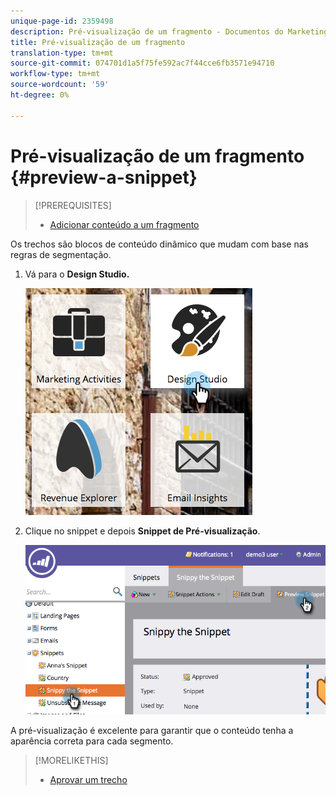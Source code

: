 ```yaml
---
unique-page-id: 2359498
description: Pré-visualização de um fragmento - Documentos do Marketing - Documentação do produto
title: Pré-visualização de um fragmento
translation-type: tm+mt
source-git-commit: 074701d1a5f75fe592ac7f44cce6fb3571e94710
workflow-type: tm+mt
source-wordcount: '59'
ht-degree: 0%

---
```



# Pré-visualização de um fragmento {#preview-a-snippet}

>[!PREREQUISITES]
>
>* [Adicionar conteúdo a um fragmento](add-content-to-a-snippet.md)

>



Os trechos são blocos de conteúdo dinâmico que mudam com base nas regras de segmentação.

1. Vá para o **Design Studio.**

   ![](assets/designstudio-3.png)

1. Clique no snippet e depois **Snippet de Pré-visualização**.

   ![](assets/image2014-9-16-9-3a48-3a32.png)

A pré-visualização é excelente para garantir que o conteúdo tenha a aparência correta para cada segmento.

>[!MORELIKETHIS]
>
>* [Aprovar um trecho](approve-a-snippet.md)

>



